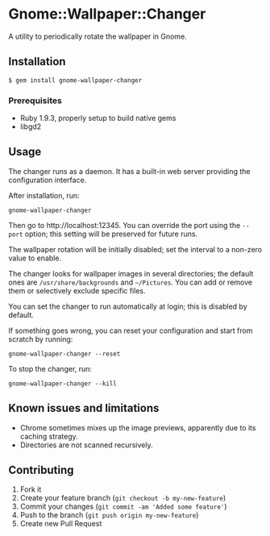 # Gnome::Wallpaper::Changer

A utility to periodically rotate the wallpaper in Gnome.

## Installation

    $ gem install gnome-wallpaper-changer

### Prerequisites

* Ruby 1.9.3, properly setup to build native gems
* libgd2

## Usage

The changer runs as a daemon. It has a built-in web server providing the configuration interface.

After installation, run:

	gnome-wallpaper-changer

Then go to http://localhost:12345.
You can override the port using the `--port` option; this setting will be preserved for future runs.

The wallpaper rotation will be initially disabled; set the interval to a non-zero value to enable.

The changer looks for wallpaper images in several directories; the default ones are `/usr/share/backgrounds` and `~/Pictures`.
You can add or remove them or selectively exclude specific files.

You can set the changer to run automatically at login; this is disabled by default.

If something goes wrong, you can reset your configuration and start from scratch by running:

	gnome-wallpaper-changer --reset

To stop the changer, run:

	gnome-wallpaper-changer --kill

## Known issues and limitations

* Chrome sometimes mixes up the image previews, apparently due to its caching strategy.
* Directories are not scanned recursively.

## Contributing

1. Fork it
2. Create your feature branch (`git checkout -b my-new-feature`)
3. Commit your changes (`git commit -am 'Added some feature'`)
4. Push to the branch (`git push origin my-new-feature`)
5. Create new Pull Request
